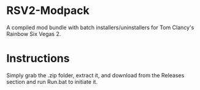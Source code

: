# RSV2-Modpack
A compiled mod bundle with batch installers/uninstallers for Tom Clancy's Rainbow Six Vegas 2.

# Instructions
Simply grab the .zip folder, extract it, and download from the Releases section and run Run.bat to initiate it. 
